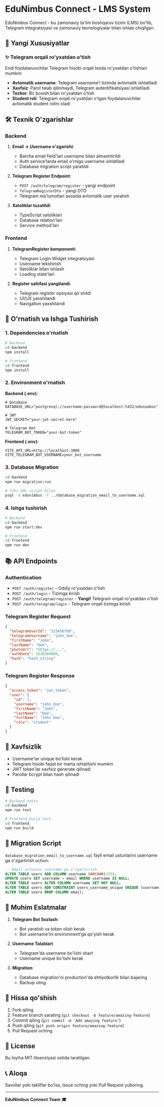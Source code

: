 # EduNimbus Connect - LMS System

EduNimbus Connect - bu zamonaviy ta'lim boshqaruv tizimi (LMS) bo'lib, Telegram integratsiyasi va zamonaviy texnologiyalar bilan ishlab chiqilgan.

## 🚀 Yangi Xususiyatlar

### ✨ Telegram orqali ro'yxatdan o'tish

Endi foydalanuvchilar Telegram hisobi orqali tezda ro'yxatdan o'tishlari mumkin:

- **Avtomatik username**: Telegram username'i tizimda avtomatik ishlatiladi
- **Xavfsiz**: Parol talab qilinmaydi, Telegram autentifikatsiyasi ishlatiladi
- **Tezkor**: Bir bosish bilan ro'yxatdan o'tish
- **Student roli**: Telegram orqali ro'yxatdan o'tgan foydalanuvchilar avtomatik student rolini oladi

## 🛠 Texnik O'zgarishlar

### Backend

1. **Email → Username o'zgarishi**:
   - Barcha email field'lari username bilan almashtirildi
   - Auth service'larda email o'rniga username ishlatiladi
   - Database migration script yaratildi

2. **Telegram Register Endpoint**:
   - `POST /auth/telegram/register` - yangi endpoint
   - `TelegramRegisterDto` - yangi DTO
   - Telegram ma'lumotlari asosida avtomatik user yaratish

3. **Xatoliklar tuzatildi**:
   - TypeScript xatoliklari
   - Database relation'lari
   - Service method'lari

### Frontend

1. **TelegramRegister komponenti**:
   - Telegram Login Widget integratsiyasi
   - Username tekshirish
   - Xatoliklar bilan ishlash
   - Loading state'lari

2. **Register sahifasi yangilandi**:
   - Telegram register opsiyasi qo'shildi
   - UI/UX yaxshilandi
   - Navigation yaxshilandi

## 🔧 O'rnatish va Ishga Tushirish

### 1. Dependencies o'rnatish

```bash
# Backend
cd backend
npm install

# Frontend  
cd frontend
npm install
```

### 2. Environment o'rnatish

**Backend (.env):**
```env
# Database
DATABASE_URL="postgresql://username:password@localhost:5432/edunimbus"

# JWT
JWT_SECRET="your-jwt-secret-here"

# Telegram Bot
TELEGRAM_BOT_TOKEN="your-bot-token"
```

**Frontend (.env):**
```env
VITE_API_URL=http://localhost:3000
VITE_TELEGRAM_BOT_USERNAME=your_bot_username
```

### 3. Database Migration

```bash
cd backend
npm run migration:run

# Yoki SQL script bilan
psql -d edunimbus -f ../database_migration_email_to_username.sql
```

### 4. Ishga tushirish

```bash
# Backend
cd backend
npm run start:dev

# Frontend
cd frontend  
npm run dev
```

## 📚 API Endpoints

### Authentication

- `POST /auth/register` - Oddiy ro'yxatdan o'tish
- `POST /auth/login` - Tizimga kirish
- `POST /auth/telegram/register` - **Yangi!** Telegram orqali ro'yxatdan o'tish
- `POST /auth/telegram/login` - Telegram orqali tizimga kirish

### Telegram Register Request

```json
{
  "telegramUserId": "123456789",
  "telegramUsername": "john_doe",
  "firstName": "John",
  "lastName": "Doe",
  "photoUrl": "https://...",
  "authDate": 1638360000,
  "hash": "hash_string"
}
```

### Telegram Register Response

```json
{
  "access_token": "jwt_token",
  "user": {
    "id": 1,
    "username": "john_doe",
    "firstName": "John",
    "lastName": "Doe",
    "fullName": "John Doe",
    "role": "student"
  }
}
```

## 🔐 Xavfsizlik

- Username'lar unique bo'lishi kerak
- Telegram hisobi faqat bir marta ishlatilishi mumkin
- JWT token'lar xavfsiz generate qilinadi
- Parollar bcrypt bilan hash qilinadi

## 🧪 Testing

```bash
# Backend tests
cd backend
npm run test

# Frontend build test
cd frontend
npm run build
```

## 📝 Migration Script

`database_migration_email_to_username.sql` fayli email ustunlarini username ga o'zgartirish uchun:

```sql
-- Email ustunini username ga o'zgartirish
ALTER TABLE users ADD COLUMN username VARCHAR(255);
UPDATE users SET username = email WHERE username IS NULL;
ALTER TABLE users ALTER COLUMN username SET NOT NULL;
ALTER TABLE users ADD CONSTRAINT users_username_unique UNIQUE (username);
ALTER TABLE users DROP COLUMN email;
```

## 🚨 Muhim Eslatmalar

1. **Telegram Bot Sozlash**: 
   - Bot yaratish va token olish kerak
   - Bot username'ini environment'ga qo'yish kerak

2. **Username Talablari**:
   - Telegram'da username bo'lishi shart
   - Username unique bo'lishi kerak

3. **Migration**:
   - Database migration'ni production'da ehtiyotkorlik bilan bajaring
   - Backup oling

## 🤝 Hissa qo'shish

1. Fork qiling
2. Feature branch yarating (`git checkout -b feature/amazing-feature`)
3. Commit qiling (`git commit -m 'Add amazing feature'`)
4. Push qiling (`git push origin feature/amazing-feature`)
5. Pull Request oching

## 📄 License

Bu loyiha MIT litsenziyasi ostida taratilgan.

## 📞 Aloqa

Savollar yoki takliflar bo'lsa, Issue oching yoki Pull Request yuboring.

---

**EduNimbus Connect Team** 🎓
